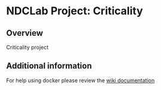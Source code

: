 # NDCLab Project: Criticality

## Overview

Criticality project

## Additional information

For help using docker please review the [wiki
documentation](https://ndclab.github.io/wiki/docs/technical-docs/docker-usage.html)
